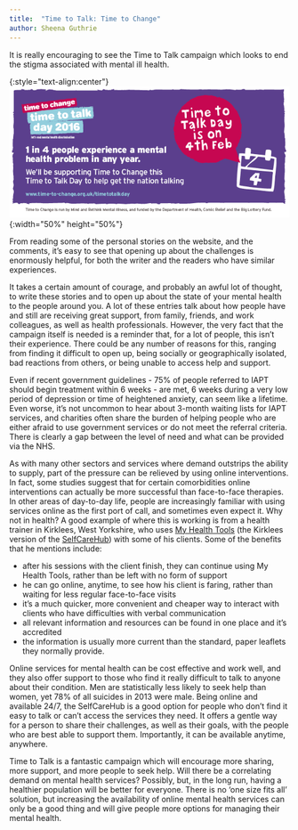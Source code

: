 ```yaml
---
title:  "Time to Talk: Time to Change"
author: Sheena Guthrie
---
```

It is really encouraging to see the Time to Talk campaign which looks to end the stigma associated with mental ill health.

{:style="text-align:center"}
![Banner](/assets/images/2016-02-05-time-to-talk-time-to-change/time-to-talk-day_-is-on-the-4th-email-banner.png){:width="50%" height="50%"}

From reading some of the personal stories on the website, and the comments, it’s easy to see that opening up about the challenges is enormously helpful, for both the writer and the readers who have similar experiences.
 
It takes a certain amount of courage, and probably an awful lot of thought, to write these stories and to open up about the state of your mental health to the people around you.  A lot of these entries talk about how people have and still are receiving great support, from family, friends, and work colleagues, as well as health professionals.  However, the very fact that the campaign itself is needed is a reminder that, for a lot of people, this isn’t their experience.  There could be any number of reasons for this, ranging from finding it difficult to open up, being socially or geographically isolated, bad reactions from others, or being unable to access help and support.  
 
Even if recent government guidelines - 75% of people referred to IAPT should begin treatment within 6 weeks - are met, 6 weeks during a very low period of depression or time of heightened anxiety, can seem like a lifetime.  Even worse, it’s not uncommon to hear about 3-month waiting lists for IAPT services, and charities often share the burden of helping people who are either afraid to use government services or do not meet the referral criteria.  There is clearly a gap between the level of need and what can be provided via the NHS.
 
As with many other sectors and services where demand outstrips the ability to supply, part of the pressure can be relieved by using online interventions.  In fact, some studies suggest that for certain comorbidities online interventions can actually be more successful than face-to-face therapies.  In other areas of day-to-day life, people are increasingly familiar with using services online as the first port of call, and sometimes even expect it.  Why not in health?  A good example of where this is working is from a health trainer in Kirklees, West Yorkshire, who uses [My Health Tools](https://www.myhealthtools.uk/) (the Kirklees version of the [SelfCareHub](https://about.lookinglocal.gov.uk/solutions/selfcarehub/)) with some of his clients.  Some of the benefits that he mentions include:
 
- after his sessions with the client finish, they can continue using My Health Tools, rather than be left with no form of support
- he can go online, anytime, to see how his client is faring, rather than waiting for less regular face-to-face visits
- it’s a much quicker, more convenient and cheaper way to interact with clients who have difficulties with verbal communication
- all relevant information and resources can be found in one place and it’s accredited
- the information is usually more current than the standard, paper leaflets they normally provide.
 
Online services for mental health can be cost effective and work well, and they also offer support to those who find it really difficult to talk to anyone about their condition.  Men are statistically less likely to seek help than women, yet 78% of all suicides in 2013 were male.  Being online and available 24/7, the SelfCareHub is a good option for people who don’t find it easy to talk or can’t access the services they need.  It offers a gentle way for a person to share their challenges, as well as their goals, with the people who are best able to support them.  Importantly, it can be available anytime, anywhere.
 
Time to Talk is a fantastic campaign which will encourage more sharing, more support, and more people to seek help.  Will there be a correlating demand on mental health services?  Possibly, but, in the long run, having a healthier population will be better for everyone.  There is no ‘one size fits all’ solution, but increasing the availability of online mental health services can only be a good thing and will give people more options for managing their mental health.